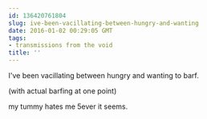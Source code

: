 ```yaml
---
id: 136420761804
slug: ive-been-vacillating-between-hungry-and-wanting
date: 2016-01-02 00:29:05 GMT
tags:
- transmissions from the void
title: ''
---
```

I've been vacillating between hungry and wanting to barf. 

(with actual barfing at one point)

my tummy hates me 5ever it seems.